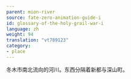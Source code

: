 ```yaml
---
parent: mion-river
source: fate-zero-animation-guide-i
id: glossary-of-the-holy-grail-war-i
language: zh
weight: 94
translation: "vt789123"
category:
- place
---
```


冬木市南北流向的河川。东西分隔着新都与深山町。
